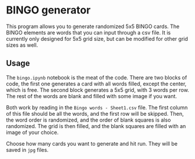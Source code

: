 # BINGO generator
This program allows you to generate randomized 5x5 BINGO cards. The BINGO elements are words that you can input through a csv file. It is currently only designed for 5x5 grid size, but can be modified for other grid sizes as well.

## Usage
The `bingo.ipynb` notebook is the meat of the code. There are two blocks of code, the first one generates a card with all words filled, except the center, which is free. The second block generates a 5x5 grid, with 3 words per row. The rest of the words are blank and filled with some image if you want. 

Both work by reading in the `Bingo words - Sheet1.csv` file. The first column of this file should be all the words, and the first row will be skipped. Then, the word order is randomized, and the order of blank squares is also randomized. The grid is then filled, and the blank squares are filled with an image of your choice.

Choose how many cards you want to generate and hit run. They will be saved in `jpg` files.